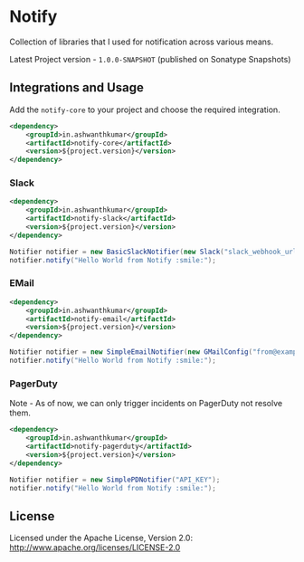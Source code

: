 # Notify

Collection of libraries that I used for notification across various means.

Latest Project version - `1.0.0-SNAPSHOT` (published on Sonatype Snapshots)

## Integrations and Usage

Add the `notify-core` to your project and choose the required integration.

```xml
<dependency>
    <groupId>in.ashwanthkumar</groupId>
    <artifactId>notify-core</artifactId>
    <version>${project.version}</version>
</dependency>
```

### Slack
```xml
<dependency>
    <groupId>in.ashwanthkumar</groupId>
    <artifactId>notify-slack</artifactId>
    <version>${project.version}</version>
</dependency>
```

```java
Notifier notifier = new BasicSlackNotifier(new Slack("slack_webhook_url").sendToChannel("general"));
notifier.notify("Hello World from Notify :smile:");
```

### EMail
```xml
<dependency>
    <groupId>in.ashwanthkumar</groupId>
    <artifactId>notify-email</artifactId>
    <version>${project.version}</version>
</dependency>
```

```java
Notifier notifier = new SimpleEmailNotifier(new GMailConfig("from@example.com", "to@example.com", "Email Subject", "username", "password"));
notifier.notify("Hello World from Notify :smile:");
```

### PagerDuty
Note - As of now, we can only trigger incidents on PagerDuty not resolve them.

```xml
<dependency>
    <groupId>in.ashwanthkumar</groupId>
    <artifactId>notify-pagerduty</artifactId>
    <version>${project.version}</version>
</dependency>
```

```java
Notifier notifier = new SimplePDNotifier("API_KEY");
notifier.notify("Hello World from Notify :smile:");
```


## License
Licensed under the Apache License, Version 2.0: http://www.apache.org/licenses/LICENSE-2.0
